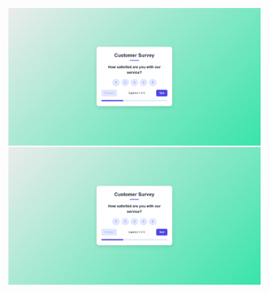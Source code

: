 
![image alt](https://github.com/ashishkontham12/Customer-Survey/blob/d3c4e7df184aa48e5adbc096f90b2b430a67bdfc/Screenshot%202025-02-25%20003212.png)
![image alt](https://github.com/ashishkontham12/Customer-Survey/blob/9fdf4153570f3ef407fbd9336fbeedf161d47025/Screenshot%202025-02-25%20003212.png)


